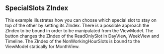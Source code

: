 ## SpecialSlots ZIndex
This example illustrates how you can choose which special slot to stay on top of the other by setting its ZIndex.
There is a possible approach the ZIndex to be bound in order to be manipulated from the ViewModel.
The button changes the ZIndex of the ReadOnlySlot in DayView, WeekView and Timeline.
The ZIndex of the NonWorkingHourSlots is bound to the ViewModel statically for MonthView.

[//]: <keywords: order, specialslotssource, specialslotstyleselector>
